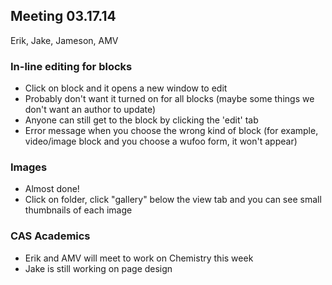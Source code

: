 ## Meeting 03.17.14
Erik, Jake, Jameson, AMV

### In-line editing for blocks
* Click on block and it opens a new window to edit
* Probably don't want it turned on for all blocks (maybe some things we don't want an author to update)
* Anyone can still get to the block by clicking the 'edit' tab
* Error message when you choose the wrong kind of block (for example, video/image block and you choose a wufoo form, it won't appear)

### Images
* Almost done!
* Click on folder, click "gallery" below the view tab and you can see small thumbnails of each image

### CAS Academics
* Erik and AMV will meet to work on Chemistry this week
* Jake is still working on page design
